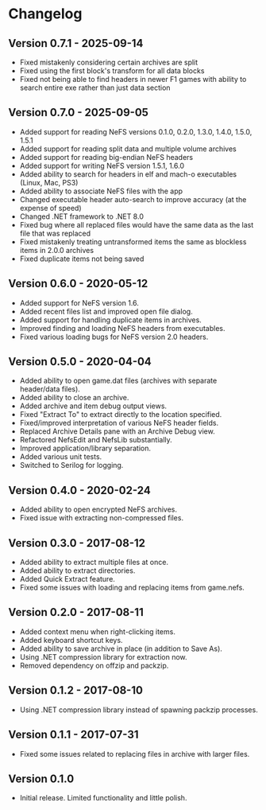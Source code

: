 # Changelog

## Version 0.7.1 - 2025-09-14
- Fixed mistakenly considering certain archives are split
- Fixed using the first block's transform for all data blocks
- Fixed not being able to find headers in newer F1 games with ability to search entire exe rather than just data section

## Version 0.7.0 - 2025-09-05
- Added support for reading NeFS versions 0.1.0, 0.2.0, 1.3.0, 1.4.0, 1.5.0, 1.5.1
- Added support for reading split data and multiple volume archives
- Added support for reading big-endian NeFS headers
- Added support for writing NeFS version 1.5.1, 1.6.0
- Added ability to search for headers in elf and mach-o executables (Linux, Mac, PS3)
- Added ability to associate NeFS files with the app
- Changed executable header auto-search to improve accuracy (at the expense of speed)
- Changed .NET framework to .NET 8.0
- Fixed bug where all replaced files would have the same data as the last file that was replaced
- Fixed mistakenly treating untransformed items the same as blockless items in 2.0.0 archives
- Fixed duplicate items not being saved

## Version 0.6.0 - 2020-05-12
- Added support for NeFS version 1.6.
- Added recent files list and improved open file dialog.
- Added support for handling duplicate items in archives.
- Improved finding and loading NeFS headers from executables.
- Fixed various loading bugs for NeFS version 2.0 headers.

## Version 0.5.0 - 2020-04-04
- Added ability to open game.dat files (archives with separate header/data files).
- Added ability to close an archive.
- Added archive and item debug output views.
- Fixed "Extract To" to extract directly to the location specified.
- Fixed/improved interpretation of various NeFS header fields.
- Replaced Archive Details pane with an Archive Debug view.
- Refactored NefsEdit and NefsLib substantially.
- Improved application/library separation.
- Added various unit tests.
- Switched to Serilog for logging.

## Version 0.4.0 - 2020-02-24
- Added ability to open encrypted NeFS archives.
- Fixed issue with extracting non-compressed files.

## Version 0.3.0 - 2017-08-12
- Added ability to extract multiple files at once.
- Added ability to extract directories.
- Added Quick Extract feature.
- Fixed some issues with loading and replacing items from game.nefs.

## Version 0.2.0 - 2017-08-11
- Added context menu when right-clicking items.
- Added keyboard shortcut keys.
- Added ability to save archive in place (in addition to Save As).
- Using .NET compression library for extraction now.
- Removed dependency on offzip and packzip.

## Version 0.1.2 - 2017-08-10
- Using .NET compression library instead of spawning packzip processes.

## Version 0.1.1 - 2017-07-31
- Fixed some issues related to replacing files in archive with larger files.

## Version 0.1.0
- Initial release. Limited functionality and little polish.
